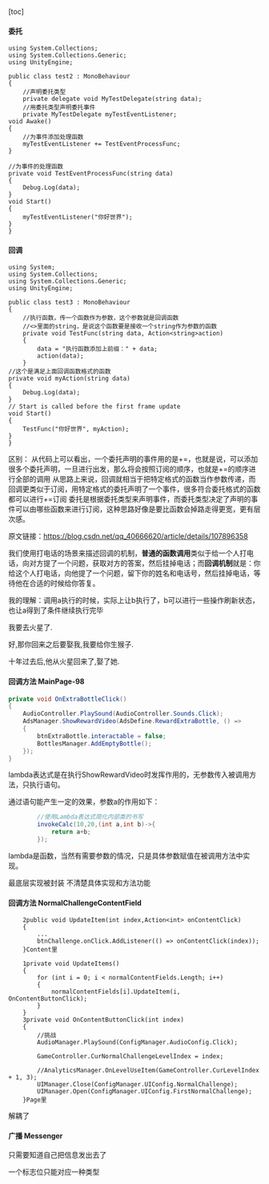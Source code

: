 [toc]

#### 委托

    using System.Collections;
    using System.Collections.Generic;
    using UnityEngine;
    
    public class test2 : MonoBehaviour
    {
        //声明委托类型
        private delegate void MyTestDelegate(string data);
        //用委托类型声明委托事件
        private MyTestDelegate myTestEventListener;
    void Awake()
    {
        //为事件添加处理函数
        myTestEventListener += TestEventProcessFunc;
    }
    
    //为事件的处理函数
    private void TestEventProcessFunc(string data)
    {
        Debug.Log(data);
    }
    void Start()
    {
        myTestEventListener("你好世界");
    }
    }



#### 回调


    using System;
    using System.Collections;
    using System.Collections.Generic;
    using UnityEngine;
    
    public class test3 : MonoBehaviour
    {
        //执行函数，传一个函数作为参数，这个参数就是回调函数
        //<>里面的string，是说这个函数要是接收一个string作为参数的函数
        private void TestFunc(string data, Action<string>action)
        {
            data = "执行函数添加上前缀：" + data;
            action(data);
        }
    //这个是满足上面回调函数格式的函数
    private void myAction(string data)
    {
        Debug.Log(data);
    }
    // Start is called before the first frame update
    void Start()
    {
        TestFunc("你好世界", myAction);
    }
    }
区别：
从代码上可以看出，一个委托声明的事件用的是+=，也就是说，可以添加很多个委托声明，一旦进行出发，那么将会按照订阅的顺序，也就是+=的顺序进行全部的调用
从思路上来说，回调就相当于把特定格式的函数当作参数传递，而回调更类似于订阅，用特定格式的委托声明了一个事件，很多符合委托格式的函数都可以进行+=订阅
委托是根据委托类型来声明事件，而委托类型决定了声明的事件可以由哪些函数来进行订阅，这种思路好像是要比函数会掉路走得更宽，更有层次感。

原文链接：https://blog.csdn.net/qq_40666620/article/details/107896358



我们使用打电话的场景来描述回调的机制，**普通的函数调用**类似于给一个人打电话，向对方提了一个问题，获取对方的答案，然后挂掉电话；而**回调机制**就是：你给这个人打电话，向他提了一个问题，留下你的姓名和电话号，然后挂掉电话，等待他在合适的时候给你答复。

我的理解：调用a执行的时候，实际上让b执行了，b可以进行一些操作刷新状态，也让a得到了条件继续执行完毕



我要去火星了.

好,那你回来之后要娶我,我要给你生猴子.



十年过去后,他从火星回来了,娶了她.

#### 回调方法 MainPage-98

```C#
private void OnExtraBottleClick()
{
    AudioController.PlaySound(AudioController.Sounds.Click);
    AdsManager.ShowRewardVideo(AdsDefine.RewardExtraBottle, () =>
    {
        btnExtraBottle.interactable = false;
        BottlesManager.AddEmptyBottle();
    });
}
```

lambda表达式是在执行ShowRewardVideo时发挥作用的，无参数传入被调用方法，只执行语句。

通过语句能产生一定的效果，参数a的作用如下：

```C#
        //使用Lambda表达式简化内部类的书写
        invokeCalc(10,20,(int a,int b)->{
            return a+b;
        });
```

lambda是函数，当然有需要参数的情况，只是具体参数赋值在被调用方法中实现。

最底层实现被封装 不清楚具体实现和方法功能

#### 回调方法 NormalChallengeContentField

```
	2public void UpdateItem(int index,Action<int> onContentClick)
	{
		...
        btnChallenge.onClick.AddListener(() => onContentClick(index));
    }Content里
```

```
	1private void UpdateItems()
    {
        for (int i = 0; i < normalContentFields.Length; i++)
        {
            normalContentFields[i].UpdateItem(i, OnContentButtonClick);
        }
    }
    3private void OnContentButtonClick(int index)
    {
        //挑战
        AudioManager.PlaySound(ConfigManager.AudioConfig.Click);
        
        GameController.CurNormalChallengeLevelIndex = index;

        //AnalyticsManager.OnLevelUseItem(GameController.CurLevelIndex + 1, 3);
        UIManager.Close(ConfigManager.UIConfig.NormalChallenge);
        UIManager.Open(ConfigManager.UIConfig.FirstNormalChallenge);
    }Page里
```

解耦了

#### 广播 Messenger

只需要知道自己把信息发出去了

一个标志位只能对应一种类型


